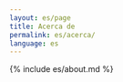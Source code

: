 ```yaml
---
layout: es/page
title: Acerca de
permalink: es/acerca/
language: es
---
```


{% include es/about.md %}
